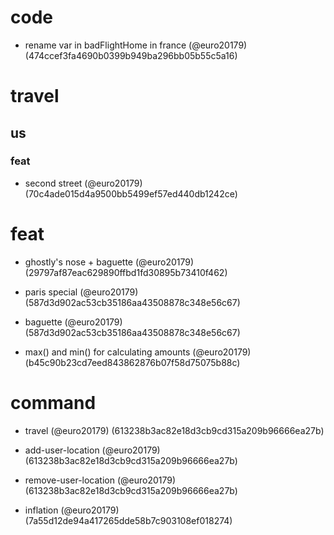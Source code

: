 # code

* rename var in badFlightHome in france (@euro20179) (474ccef3fa4690b0399b949ba296bb05b55c5a16)


# travel

## us

### feat

* second street (@euro20179) (70c4ade015d4a9500bb5499ef57ed440db1242ce)


# feat

* ghostly's nose + baguette (@euro20179) (29797af87eac629890ffbd1fd30895b73410f462)

* paris special (@euro20179) (587d3d902ac53cb35186aa43508878c348e56c67)

* baguette (@euro20179) (587d3d902ac53cb35186aa43508878c348e56c67)

* max() and min() for calculating amounts (@euro20179) (b45c90b23cd7eed843862876b07f58d75075b88c)


# command

* travel (@euro20179) (613238b3ac82e18d3cb9cd315a209b96666ea27b)

* add-user-location (@euro20179) (613238b3ac82e18d3cb9cd315a209b96666ea27b)

* remove-user-location (@euro20179) (613238b3ac82e18d3cb9cd315a209b96666ea27b)

* inflation (@euro20179) (7a55d12de94a417265dde58b7c903108ef018274)


